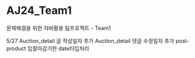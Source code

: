 # AJ24_Team1
문제해결을 위한 자바활용 팀프로젝트 - Team1 

5/27
    Auction_detail 글 작성일자 추가
    Auction_detail 댓글 수정일자 추가
    post-product 입찰마감기한 date타입처리
    